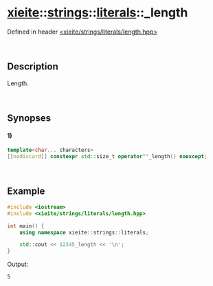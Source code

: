 # [xieite](../../../../xieite.md)\:\:[strings](../../../../strings.md)\:\:[literals](../../literals.md)\:\:\_length
Defined in header [<xieite/strings/literals/length.hpp>](../../../../../include/xieite/strings/literals/length.hpp)

&nbsp;

## Description
Length.

&nbsp;

## Synopses
#### 1)
```cpp
template<char... characters>
[[nodiscard]] constexpr std::size_t operator""_length() noexcept;
```

&nbsp;

## Example
```cpp
#include <iostream>
#include <xieite/strings/literals/length.hpp>

int main() {
    using namespace xieite::strings::literals;

    std::cout << 12345_length << '\n';
}
```
Output:
```
5
```
